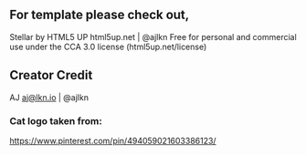 
## For template please check out, 
Stellar by HTML5 UP
html5up.net | @ajlkn
Free for personal and commercial use under the CCA 3.0 license (html5up.net/license)

## Creator Credit
AJ
aj@lkn.io | @ajlkn

### Cat logo taken from: 
https://www.pinterest.com/pin/494059021603386123/
